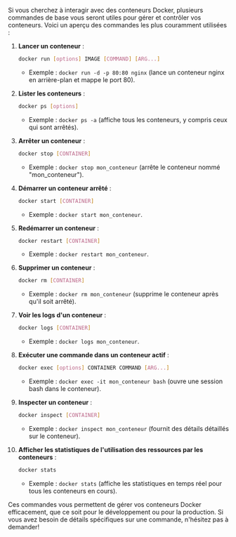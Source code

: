 Si vous cherchez à interagir avec des conteneurs Docker, plusieurs commandes de base vous seront utiles pour gérer et contrôler vos conteneurs. Voici un aperçu des commandes les plus couramment utilisées :

1. **Lancer un conteneur** :
   ```bash
   docker run [options] IMAGE [COMMAND] [ARG...]
   ```
   - Exemple : `docker run -d -p 80:80 nginx` (lance un conteneur nginx en arrière-plan et mappe le port 80).

2. **Lister les conteneurs** :
   ```bash
   docker ps [options]
   ```
   - Exemple : `docker ps -a` (affiche tous les conteneurs, y compris ceux qui sont arrêtés).

3. **Arrêter un conteneur** :
   ```bash
   docker stop [CONTAINER]
   ```
   - Exemple : `docker stop mon_conteneur` (arrête le conteneur nommé "mon_conteneur").

4. **Démarrer un conteneur arrêté** :
   ```bash
   docker start [CONTAINER]
   ```
   - Exemple : `docker start mon_conteneur`.

5. **Redémarrer un conteneur** :
   ```bash
   docker restart [CONTAINER]
   ```
   - Exemple : `docker restart mon_conteneur`.

6. **Supprimer un conteneur** :
   ```bash
   docker rm [CONTAINER]
   ```
   - Exemple : `docker rm mon_conteneur` (supprime le conteneur après qu'il soit arrêté).

7. **Voir les logs d'un conteneur** :
   ```bash
   docker logs [CONTAINER]
   ```
   - Exemple : `docker logs mon_conteneur`.

8. **Exécuter une commande dans un conteneur actif** :
   ```bash
   docker exec [options] CONTAINER COMMAND [ARG...]
   ```
   - Exemple : `docker exec -it mon_conteneur bash` (ouvre une session bash dans le conteneur).

9. **Inspecter un conteneur** :
   ```bash
   docker inspect [CONTAINER]
   ```
   - Exemple : `docker inspect mon_conteneur` (fournit des détails détaillés sur le conteneur).

10. **Afficher les statistiques de l'utilisation des ressources par les conteneurs** :
    ```bash
    docker stats
    ```
    - Exemple : `docker stats` (affiche les statistiques en temps réel pour tous les conteneurs en cours).

Ces commandes vous permettent de gérer vos conteneurs Docker efficacement, que ce soit pour le développement ou pour la production. Si vous avez besoin de détails spécifiques sur une commande, n'hésitez pas à demander!